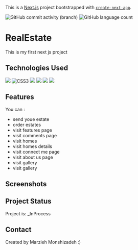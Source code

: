 This is a [Next.js](https://nextjs.org/) project bootstrapped with [`create-next-app`](https://github.com/vercel/next.js/tree/canary/packages/create-next-app).

![GitHub commit activity (branch)](https://img.shields.io/github/commit-activity/y/marziyemonshizadeh/RealEstate)
![GitHub language count](https://img.shields.io/github/languages/count/marziyemonshizadeh/RealEstate)

# RealEstate
This is my first next js project

## Technologies Used

![](https://img.shields.io/badge/html5-%23E34F26.svg?style=for-the-badge&logo=html5&logoColor=white)   ![CSS3](https://img.shields.io/badge/css3-%231572B6.svg?style=for-the-badge&logo=css3&logoColor=white)
![](https://img.shields.io/badge/javascript-%23323330.svg?style=for-the-badge&logo=javascript&logoColor=%23F7DF1E)
![](https://img.shields.io/badge/-ReactJs-61DAFB?logo=react&logoColor=white&style=for-the-badge)
![](https://img.shields.io/badge/next.js-000000?style=for-the-badge&logo=nextdotjs&logoColor=white)
![](https://img.shields.io/badge/tailwindcss-0F172A?&logo=tailwindcss)


## Features

You can :
- send youe estate
- order estates
- visit features page
- visit comments page
- visit homes
- visit homes details
- visit connect me page
- visit about us page
- visit gallery
- visit gallery

## Screenshots

## Project Status

Project is: _InProcess

## Contact

Created by Marzieh Monshizadeh :)

